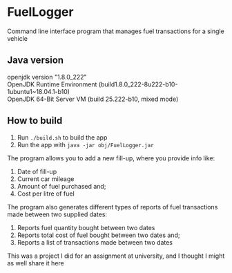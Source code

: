 # FuelLogger
Command line interface program that manages fuel transactions for a single vehicle

## Java version
openjdk version "1.8.0_222"  
OpenJDK Runtime Environment (build1.8.0_222-8u222-b10-1ubuntu1~18.04.1-b10)  
OpenJDK 64-Bit Server VM (build 25.222-b10, mixed mode)  

## How to build
1. Run `./build.sh` to build the app
4. Run the app with `java -jar obj/FuelLogger.jar`

The program allows you to add a new fill-up, where you provide info like:
1. Date of fill-up
2. Current car mileage
3. Amount of fuel purchased and;
4. Cost per litre of fuel

The program also generates different types of reports of fuel transactions made between two supplied dates:
1. Reports fuel quantity bought between two dates
2. Reports total cost of fuel bought between two dates and;
3. Reports a list of transactions made between two dates

This was a project I did for an assignment at university, and I thought I might as well share it here

